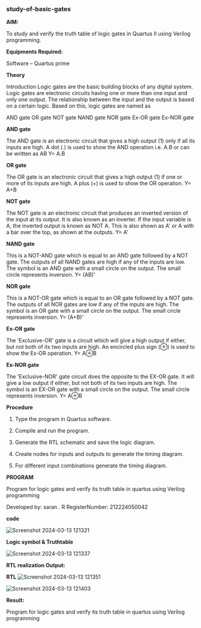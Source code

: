 ### study-of-basic-gates

**AIM:** 

To study and verify the truth table of logic gates in Quartus II using Verilog programming.

**Equipments Required:**

Software – Quartus prime 

**Theory**

Introduction Logic gates are the basic building blocks of any digital system. Logic gates are electronic circuits having one or more than one input and only one output. The relationship between the input and the output is based on a certain logic. Based on this, logic gates are named as

AND gate OR gate NOT gate NAND gate NOR gate Ex-OR gate Ex-NOR gate

**AND gate**

The AND gate is an electronic circuit that gives a high output (1) only if all its inputs are high. A dot (.) is used to show the AND operation i.e. A.B or can be written as AB
Y= A.B

**OR gate** 

The OR gate is an electronic circuit that gives a high output (1) if one or more of its inputs are high. A plus (+) is used to show the OR operation.
Y= A+B

**NOT gate**

The NOT gate is an electronic circuit that produces an inverted version of the input at its output. It is also known as an inverter. If the input variable is A, the inverted output is known as NOT A. This is also shown as A' or A with a bar over the top, as shown at the outputs.
Y= A'

**NAND gate**

This is a NOT-AND gate which is equal to an AND gate followed by a NOT gate. The outputs of all NAND gates are high if any of the inputs are low. The symbol is an AND gate with a small circle on the output. The small circle represents inversion.
Y= (AB)’

**NOR gate**

This is a NOT-OR gate which is equal to an OR gate followed by a NOT gate. The outputs of all NOR gates are low if any of the inputs are high. The symbol is an OR gate with a small circle on the output. The small circle represents inversion.
Y= (A+B)’

**Ex-OR gate**

The 'Exclusive-OR' gate is a circuit which will give a high output if either, but not both of its two inputs are high. An encircled plus sign (⊕) is used to show the Ex-OR operation.
Y= A⊕B

**Ex-NOR gate**

The 'Exclusive-NOR' gate circuit does the opposite to the EX-OR gate. It will give a low output if either, but not both of its two inputs are high. The symbol is an EX-OR gate with a small circle on the output. The small circle represents inversion.
Y= A⊕B

**Procedure** 

1.	Type the program in Quartus software.

2.	Compile and run the program.

3.	Generate the RTL schematic and save the logic diagram.

4.	Create nodes for inputs and outputs to generate the timing diagram.

5.	For different input combinations generate the timing diagram.


**PROGRAM**

Program for logic gates and verify its truth table in quartus using Verilog programming

 Developed by: saran . R
 RegisterNumber: 212224050042

 **code**
 
![Screenshot 2024-03-13 121321](https://github.com/RahulKrishna05/study-of-basic-gates/assets/162027231/c1dd4a1a-724e-4061-994e-bd1a43618fe9)


**Logic symbol & Truthtable**

![Screenshot 2024-03-13 121337](https://github.com/RahulKrishna05/study-of-basic-gates/assets/162027231/47a764bc-fb9f-4915-9bf6-fb3f2ed4b857)

**RTL realization Output:** 

**RTL**
![Screenshot 2024-03-13 121351](https://github.com/RahulKrishna05/study-of-basic-gates/assets/162027231/07b44915-f120-4ca2-89ab-d7d0bb7d133e)


![Screenshot 2024-03-13 121403](https://github.com/RahulKrishna05/study-of-basic-gates/assets/162027231/71ff82d1-3582-463b-9013-9d755420a8e6)

**Result:**

Program for logic gates and verify its truth table in quartus using Verilog programming

